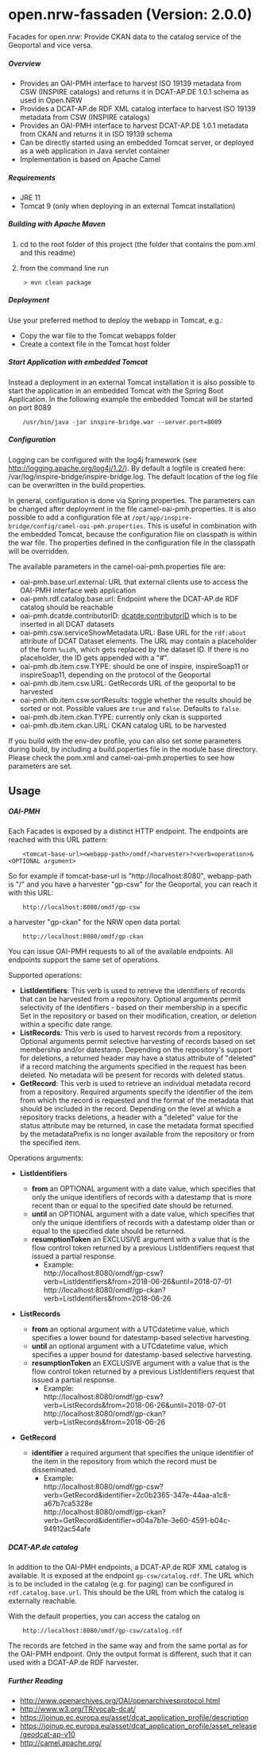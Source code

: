 # open.nrw-fassaden (Version: 2.0.0)
Facades for open.nrw: Provide CKAN data to the catalog service of the Geoportal and vice versa.

##### Overview

* Provides an OAI-PMH interface to harvest ISO 19139 metadata from CSW (INSPIRE catalogs) and returns it in DCAT-AP.DE 1.0.1 schema as used in Open.NRW
* Provides a DCAT-AP.de RDF XML catalog interface to harvest ISO 19139 metadata from CSW (INSPIRE catalogs)
* Provides an OAI-PMH interface to harvest DCAT-AP.DE 1.0.1 metadata from CKAN and returns it in ISO 19139 schema
* Can be directly started using an embedded Tomcat server, or deployed as a web application in Java servlet container
* Implementation is based on Apache Camel

##### Requirements

* JRE 11
* Tomcat 9 (only when deploying in an external Tomcat installation)

##### Building with Apache Maven

1. cd to the root folder of this project (the folder that contains the pom.xml and this readme)
2. from the command line run

        > mvn clean package

##### Deployment

Use your preferred method to deploy the webapp in Tomcat, e.g.:

* Copy the war file to the Tomcat webapps folder
* Create a context file in the Tomcat host folder

##### Start Application with embedded Tomcat

Instead a deployment in an external Tomcat installation it is also possible to start the application in an embedded Tomcat with the Spring Boot Application. In the following example the embedded Tomcat will be started on port 8089

        /usr/bin/java -jar inspire-bridge.war --server.port=8089

##### Configuration

Logging can be configured with the log4j framework (see http://logging.apache.org/log4j/1.2/).
By default a logfile is created here: /var/log/inspire-bridge/inspire-bridge.log.
The default location of the log file can be overwritten in the build.properties.

In general, configuration is done via Spring properties. The parameters can be changed after deployment in the file camel-oai-pmh.properties. It is also possible to add a configuration file at `/opt/app/inspire-bridge/config/camel-oai-pmh.properties`. This is useful in combination with the embedded Tomcat, because the configuration file on classpath is within the war file. The properties defined in the configuration file in the classpath will be overridden.

The available parameters in the camel-oai-pmh.properties file are:

* oai-pmh.base.url.external: URL that external clients use to access the OAI-PMH interface web application
* oai-pmh.rdf.catalog.base.url: Endpoint where the DCAT-AP.de RDF catalog should be reachable
* oai-pmh.dcatde.contributorID: [dcatde:contributorID](https://www.dcat-ap.de/def/contributors/) which is to be inserted in all DCAT datasets
* oai-pmh.csw.serviceShowMetadata.URL: Base URL for the `rdf:about` attribute of DCAT Dataset elements. The URL may contain a placeholder of the form `%uid%`, which gets replaced by the dataset ID. If there is no placeholder, the ID gets appended with a "#".
* oai-pmh.db.item.csw.TYPE: should be one of inspire, inspireSoap11 or inspireSoap11, depending on the protocol of the Geoportal
* oai-pmh.db.item.csw.URL: GetRecords URL of the geoportal to be harvested
* oai-pmh.db.item.csw.sortResults: toggle whether the results should be sorted or not. Possible values are `true` and `false`. Defaults to `false`.
* oai-pmh.db.item.ckan.TYPE: currently only ckan is supported
* oai-pmh.db.item.ckan.URL: CKAN catalog URL to be harvested

If you build with the env-dev profile, you can also set some parameters during build, by including a build.poperties
file in the module base directory. Please check the pom.xml and camel-oai-pmh.properties
to see how parameters are set.

## Usage

##### OAI-PMH

Each Facades is exposed by a distinct HTTP endpoint. The endpoints are reached with this URL pattern:

        <tomcat-base-url><webapp-path>/omdf/<harvester>?<verb=operation>&<OPTIONAL argument>

So for example if tomcat-base-url is "http://localhost:8080", webapp-path is "/" and
you have a harvester "gp-csw" for the Geoportal, you can reach it with this URL:

        http://localhost:8080/omdf/gp-csw

a harvester "gp-ckan" for the NRW open data portal:

        http://localhost:8080/omdf/gp-ckan

You can issue OAI-PMH requests to all of the available endpoints. All endpoints support the same set of operations.

Supported operations:
* <b>ListIdentifiers</b>: This verb is used to retrieve the identifiers of records that can be harvested from a repository.  Optional arguments permit selectivity of the identifiers - based on their membership in a specific Set in the repository or based on their modification, creation, or deletion within a specific date range.
* <b>ListRecords</b>: This verb is used to harvest records from a repository. Optional arguments permit selective harvesting of records based on set membership and/or datestamp. Depending on the repository's support for deletions, a returned header may have a status attribute of "deleted" if a record matching the arguments specified in the request has been deleted. No metadata will be present for records with deleted status.
* <b>GetRecord</b>: This verb is used to retrieve an individual metadata record from a repository. Required arguments specify the identifier of the item from which the record is requested and the format of the metadata that should be included in the record. Depending on the level at which a repository tracks deletions, a header with a "deleted" value for the status attribute may be returned, in case the metadata format specified by the metadataPrefix is no longer available from the repository or from the specified item.

Operations arguments:
* <b>ListIdentifiers</b>
    * <b>from</b> an OPTIONAL argument with a date value, which specifies that only the unique identifiers of records with a datestamp that is more recent than or equal to the specified date should be returned.
    * <b>until</b> an OPTIONAL argument with a date value, which specifies that only the unique identifiers of records with a datestamp older than or equal to the specified date should be returned.
    * <b>resumptionToken</b> an EXCLUSIVE argument with a value that is the flow control token returned by a previous ListIdentifiers request that issued a partial response.
        * Example:<br>
                http://localhost:8080/omdf/gp-csw?verb=ListIdentifiers&from=2018-06-26&until=2018-07-01<br>
                http://localhost:8080/omdf/gp-ckan?verb=ListIdentifiers&from=2018-06-26

* <b>ListRecords</b>
    * <b>from</b> an optional argument with a UTCdatetime value, which specifies a lower bound for datestamp-based selective harvesting.
    * <b>until</b> an optional argument with a UTCdatetime value, which specifies a upper bound for datestamp-based selective harvesting.
    * <b>resumptionToken</b> an EXCLUSIVE argument with a value that is the flow control token returned by a previous ListIdentifiers request that issued a partial response.
        * Example:<br>
                http://localhost:8080/omdf/gp-csw?verb=ListRecords&from=2018-06-26&until=2018-07-01<br>
                http://localhost:8080/omdf/gp-ckan?verb=ListRecords&from=2018-06-26

* <b>GetRecord</b>
    * <b>identifier</b> a required argument that specifies the unique identifier of the item in the repository from which the record must be disseminated.
        * Example:<br>
                http://localhost:8080/omdf/gp-csw?verb=GetRecord&identifier=2c0b2365-347e-44aa-a1c8-a67b7ca5328e<br>
                http://localhost:8080/omdf/gp-ckan?verb=GetRecord&identifier=d04a7b1e-3e60-4591-b04c-94912ac54afe

##### DCAT-AP.de catalog

In addition to the OAI-PMH endpoints, a DCAT-AP.de RDF XML catalog is available. It is exposed at the endpoint `gp-csw/catalog.rdf`. The URL which is to be included in the catalog (e.g. for paging) can be configured in `rdf.catalog.base.url`. This should be the URL from which the catalog is externally reachable.

With the default properties, you can access the catalog on

        http://localhost:8080/omdf/gp-csw/catalog.rdf

The records are fetched in the same way and from the same portal as for the OAI-PMH endpoint. Only the output format is
different, such that it can used with a DCAT-AP.de RDF harvester.

##### Further Reading

* http://www.openarchives.org/OAI/openarchivesprotocol.html
* http://www.w3.org/TR/vocab-dcat/
* https://joinup.ec.europa.eu/asset/dcat_application_profile/description
* https://joinup.ec.europa.eu/asset/dcat_application_profile/asset_release/geodcat-ap-v10
* http://camel.apache.org/

